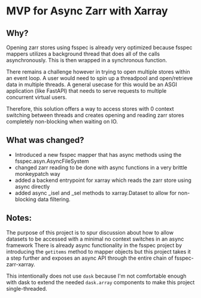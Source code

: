 # MVP for Async Zarr with Xarray
## Why?
Opening zarr stores using fsspec is already very optimized because fsspec mappers utilizes a background thread that does all of the calls asynchronously. This is then wrapped in a synchronous function.

There remains a challenge however in trying to open multiple stores within an event loop. A user would need to spin up a threadpool and open/retrieve data in multiple threads. A general usecase for this would be an ASGI application (like FastAPI) that needs to serve requests to multiple concurrent virtual users.

Therefore, this solution offers a way to access stores with 0 context switching between threads and creates opening and reading zarr stores completely non-blocking when waiting on IO.

## What was changed?
- Introduced a new fsspec mapper that has async methods using the fsspec.asyn.AsyncFileSystem
- changed zarr reading to be done with async functions in a very brittle monkeypatch way
- added a backend entrypoint for xarray which reads the zarr store using async directly
- added async _isel and _sel methods to xarray.Dataset to allow for non-blocking data filtering.

## Notes:
The purpose of this project is to spur discussion about how to allow datasets to be accessed with a minimal no context switches in an async framework
There is already async functionality in the fsspec project by introducing the `getitems` method to mapper objects but this project takes it a step further and exposes an async API through the entire chain of fsspec-zarr-xarray.

This intentionally does not use `dask` because I'm not comfortable enough with dask to extend the needed `dask.array` components to make this project single-threaded.  
